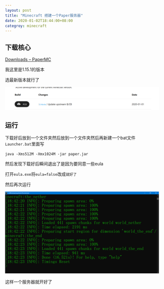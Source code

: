 ```yaml
---
layout: post
title: "Minecraft 搭建一个Paper服务器"
date: 2020-01-02T18:44:00+08:00
categroy: minecraft
---
```


## 下载核心

[Downloads – PaperMC](https://papermc.io/downloads)

我这里是1.15.1的版本

选最新版本就行了

![a](/assets/minecraft/2020-1-2-1.png)

## 运行

下载好后放到一个文件夹然后放到一个文件夹然后再新建一个bat文件`Launcher.bat`里面写

`java -Xms512M -Xmx1024M -jar paper.jar`

然后发现下载好后瞬间退出了是因为要同意一些eula

打开`eula.exe`将`eula=false`改成`就好了`

然后再次运行

![a](/assets/minecraft/2020-1-2-2.png)

这样一个服务器就开好了
